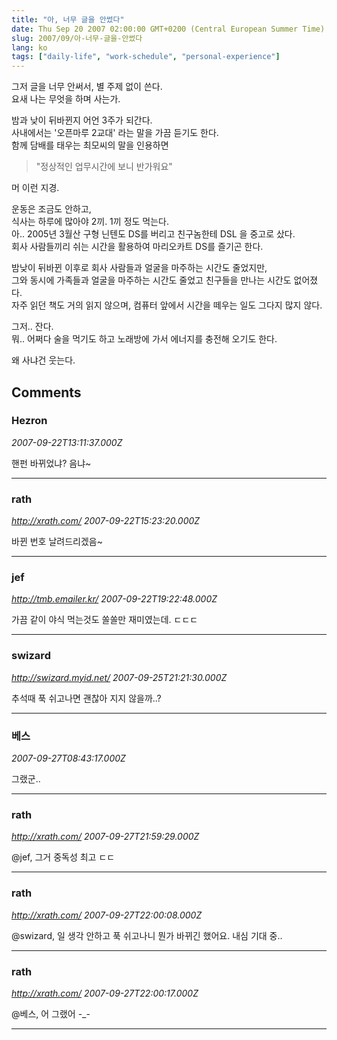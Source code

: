 ```yaml
---
title: "아, 너무 글을 안썼다"
date: Thu Sep 20 2007 02:00:00 GMT+0200 (Central European Summer Time)
slug: 2007/09/아-너무-글을-안썼다
lang: ko
tags: ["daily-life", "work-schedule", "personal-experience"]
---
```


그저 글을 너무 안써서, 별 주제 없이 쓴다.  
요새 나는 무엇을 하며 사는가.

밤과 낮이 뒤바뀐지 어언 3주가 되간다.  
사내에서는 '오픈마루 2교대' 라는 말을 가끔 듣기도 한다.  
함께 담배를 태우는 최모씨의 말을 인용하면   

> "정상적인 업무시간에 보니 반가워요"


머 이런 지경.

운동은 조금도 안하고,  
식사는 하루에 많아야 2끼. 1끼 정도 먹는다.  
아.. 2005년 3월산 구형 닌텐도 DS를 버리고 친구놈한테 DSL 을 중고로 샀다.  
회사 사람들끼리 쉬는 시간을 활용하여 마리오카트 DS를 즐기곤 한다.

밤낮이 뒤바뀐 이후로 회사 사람들과 얼굴을 마주하는 시간도 줄었지만,   
그와 동시에 가족들과 얼굴을 마주하는 시간도 줄었고 친구들을 만나는 시간도 없어졌다.  
자주 읽던 책도 거의 읽지 않으며, 컴퓨터 앞에서 시간을 떼우는 일도 그다지 많지 않다. 

그저.. 잔다.  
뭐.. 어쩌다 술을 먹기도 하고 노래방에 가서 에너지를 충전해 오기도 한다.

왜 사냐건 웃는다.

## Comments

### Hezron
*2007-09-22T13:11:37.000Z*

핸펀 바뀌었냐? 음냐~

---

### rath
*http://xrath.com/*
*2007-09-22T15:23:20.000Z*

바뀐 번호 날려드리겠음~

---

### jef
*http://tmb.emailer.kr/*
*2007-09-22T19:22:48.000Z*

가끔 같이 야식 먹는것도 쏠쏠만 재미였는데. ㄷㄷㄷ

---

### swizard
*http://swizard.myid.net/*
*2007-09-25T21:21:30.000Z*

추석때 푹 쉬고나면 괜찮아 지지 않을까..?

---

### 베스
*2007-09-27T08:43:17.000Z*

그랬군..

---

### rath
*http://xrath.com/*
*2007-09-27T21:59:29.000Z*

@jef, 그거 중독성 최고 ㄷㄷ

---

### rath
*http://xrath.com/*
*2007-09-27T22:00:08.000Z*

@swizard, 일 생각 안하고 푹 쉬고나니 뭔가 바뀌긴 했어요. 내심 기대 중..

---

### rath
*http://xrath.com/*
*2007-09-27T22:00:17.000Z*

@베스, 어 그랬어 -_-

---
